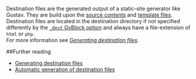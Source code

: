 Destination files are the generated output of a static-site generator like Gustav. They are build upon the [source contents](Source-content) and [template files](Template-files).  
Destination files are located in the destination directory if not specified differently by the [`_dest` GvBlock option](Gustav-core-options#_dest) and always have a file-extension of `html` or `php`.  
For more information see [*Generating destination files*](Generating-destination-files).



##Further reading

+   [Generating destination files](Generating-destination-files)
+   [Automatic generation of destination files](Automatic-generation-of-destination-files)